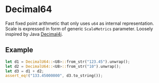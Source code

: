 # Decimal64

Fast fixed point arithmetic that only uses `u64` as internal representation. Scale is expressed
in form of generic `ScaleMetrics` parameter. Loosely inspired by Java [Decimal4j](https://github.com/tools4j/decimal4j).

## Example

```rust
let d1 = DecimalU64::<U8>::from_str("123.45").unwrap();
let d2 = DecimalU64::<U8>::from_str("10").unwrap();
let d3 = d1 + d2;
assert_eq!("133.45000000", d3.to_string());
```